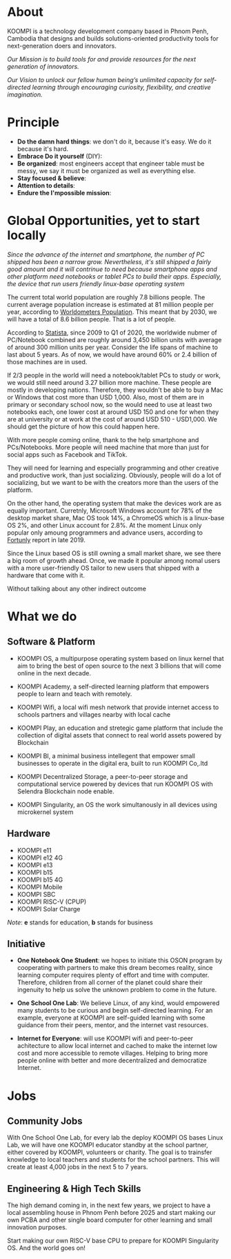 # About

KOOMPI is a technology development company based in Phnom Penh, Cambodia that designs and builds solutions-oriented productivity tools for next-generation doers and innovators.

_Our Mission is to build tools for and provide resources for the next generation of innovators._

_Our Vision to unlock our fellow human being’s unlimited capacity for self-directed learning through encouraging curiosity, flexibility, and creative imagination._

# Principle
- __Do the damn hard things__: we don't do it, because it's easy. We do it because it's hard.
- __Embrace Do it yourself__ (DIY): 
- __Be organized__: most engineers accept that engineer table must be messy, we say it must be organized as well as everything else. 
- __Stay focused & believe__: 
- __Attention to details__:
- __Endure the I'mpossible mission__:

# Global Opportunities, yet to start locally

_Since the advance of the internet and smartphone, the number of PC shipped has been a narrow grow. Nevertheless, it's still shipped a fairly good amount and it will contrinue to need because smartphone apps and other platform need notebooks or tablet PCs to build their apps. Especially, the device that run users friendly linux-base operating system_ 

The current total world population are roughly 7.8 billions people. The current average population increase is estimated at 81 million people per year, according to [Worldometers Population](https://www.worldometers.info/watch/world-population/). This meant that by 2030, we will have a total of 8.6 billion people. That is a lot of people.

According to [Statista](https://www.statista.com/statistics/263393/global-pc-shipments-since-1st-quarter-2009-by-vendor/), since 2009 to Q1 of 2020, the worldwide nubmer of PC/Notebook combined are roughly around 3,450 billion units with average of around 300 million units per year. Consider the life spans of machine to last about 5 years. As of now, we would have around 60% or 2.4 billion of those machines are in used. 

If 2/3 people in the world will need a notebook/tablet PCs to study or work, we would still need around 3.27 billion more machine. These people are mostly in developing nations. Therefore, they wouldn't be able to buy a Mac or Windows that cost more than USD 1,000. Also, most of them are in primary or secondary school now, so the would need to use at least two notebooks each, one lower cost at around USD 150 and one for when they are at university or at work at the cost of around USD 510 - USD1,000. We should get the picture of how this could happen here.

With more people coming online, thank to the help smartphone and PCs/Notebooks. More people will need machine that more than just for social apps such as Facebook and TikTok. 

They will need for learning and especially programming and other creative and productive work, than just socializing. Obviously, people will do a lot of socializing, but we want to be with the creators more than the users of the platform.

On the other hand, the operating system that make the devices work are as equally important. Curretnly, Microsoft Windows account for 78% of the desktop market share, Mac OS took 14%, a ChromeOS which is a linux-base OS 2%, and other Linux account for 2.8%. At the moment Linux only popular only amoung programmers and advance users, according to [Fortunly](https://fortunly.com/blog/lap-top-market-share/#gref) report in late 2019.

Since the Linux based OS is still owning a small market share, we see there a big room of growth ahead. Once, we made it popular among nomal users with a more user-friendly OS tailor to new users that shipped with a hardware that come with it.

Without talking about any other indirect outcome

# What we do

## Software & Platform

- KOOMPI OS, a multipurpose operating system based on linux kernel that aim to bring the best of open source to the next 3 billions that will come online in the next decade. 

- KOOMPI Academy, a self-directed learning platform that empowers people to learn and teach with remotely.

- KOOMPI Wifi, a local wifi mesh network that provide internet access to schools partners and villages nearby with local cache

- KOOMPI Play, an education and stretegic game platform that include the collection of digital assets that connect to real world assets powered by Blockchain

- KOOMPI BI, a minimal business intellegent that empower small businesses to operate in the digital era, built to run KOOMPI Co,.ltd

- KOOMPI Decentralized Storage, a peer-to-peer storage and computational service powered by devices that run KOOMPI OS with Selendra Blockchain node enable.

- KOOMPI Singularity, an OS the work simultanously in all devices using microkernel system

## Hardware
- KOOMPI e11
- KOOMPI e12 4G
- KOOMPI e13
- KOOMPI b15
- KOOMPI b15 4G
- KOOMPI Mobile
- KOOMPI SBC
- KOOMPI RISC-V (CPUP)
- KOOMPI Solar Charge

_Note_: __e__ stands for education, __b__ stands for business

## Initiative
- __One Notebook One Student__: we hopes to initiate this OSON program by cooperating with partners to make this dream becomes reality, since learning computer requires plenty of effort and time with computer. Therefore, children from all corner of the planet could share their ingenuity to help us solve the unknown problem to come in the future.

- __One School One Lab__: We believe Linux, of any kind, would empowered many students to be curious and begin self-directed learning. For an example, everyone at KOOMPI are self-guided learning with some guidance from their peers, mentor, and the internet vast resources.

- __Internet for Everyone__: will use KOOMPI wifi and peer-to-peer achitecture to allow local internet and cached to make the internet low cost and more accessible to remote villages. Helping to bring more people online with better and more decentralized and democratize Internet. 



# Jobs 

## Community Jobs
With One School One Lab, for every lab the deploy KOOMPI OS bases Linux Lab, we will have one KOOMPI educator standby at the school partner, either covered by KOOMPI, volunteers or charity. The goal is to trainsfer knowledge to local teachers and students for the school partners. This will create at least 4,000 jobs in the next 5 to 7 years. 

## Engineering & High Tech Skills
The high demand coming in, in the next few years, we project to have a local assembling house in Phnom Penh before 2025 and start making our own PCBA and other single board computer for other learning and small innovation purposes.

Start making our own RISC-V base CPU to prepare for KOOMPI Singularity OS. And the world goes on!